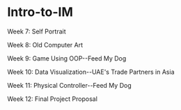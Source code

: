 # Intro-to-IM

Week 7:  Self Portrait

Week 8:  Old Computer Art

Week 9:  Game Using OOP--Feed My Dog

Week 10: Data Visualization--UAE's Trade Partners in Asia

Week 11: Physical Controller--Feed My Dog

Week 12: Final Project Proposal
